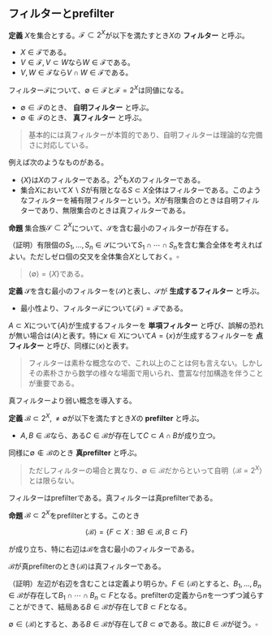 
## フィルターとprefilter

__定義__ $X$を集合とする。$\mathscr{F}\subset 2^{X}$が以下を満たすとき$X$の **フィルター** と呼ぶ。

- $X\in\mathscr{F}$である。
- $V\in\mathscr{F}, V\subset W$なら$W\in\mathscr{F}$である。
- $V, W\in\mathscr{F}$なら$V\cap W\in\mathscr{F}$である。

フィルター$\mathscr{F}$について、$\emptyset\in\mathscr{F}$と$\mathscr{F}=2^{X}$は同値になる。

- $\emptyset\in\mathscr{F}$のとき、 **自明フィルター** と呼ぶ。
- $\emptyset\notin\mathscr{F}$のとき、 **真フィルター** と呼ぶ。

> 基本的には真フィルターが本質的であり、自明フィルターは理論的な完備さに対応している。

例えば次のようなものがある。

- $\lbrace X \rbrace$は$X$のフィルターである。$2^{X}$も$X$のフィルターである。
- 集合$X$において$X\backslash S$が有限となる$S\subset X$全体はフィルターである。このようなフィルターを補有限フィルターという。$X$が有限集合のときは自明フィルターであり、無限集合のときは真フィルターである。

__命題__ 集合族$\mathscr{S}\subset 2^{X}$について、$\mathscr{S}$を含む最小のフィルターが存在する。

（証明）有限個の$S_{1}, \dotsc, S_{n}\in\mathscr{S}$について$S_{1}\cap\dotsm\cap S_{n}$を含む集合全体を考えればよい。ただしゼロ個の交叉を全体集合$X$としておく。$\square$

> $\langle \emptyset \rangle=\lbrace X \rbrace$である。

__定義__ $\mathscr{S}$を含む最小のフィルターを$\langle \mathscr{S} \rangle$と表し、$\mathscr{S}$が **生成するフィルター** と呼ぶ。

- 最小性より、フィルター$\mathscr{F}$について$\langle \mathscr{F} \rangle=\mathscr{F}$である。

$A\subset X$について$\lbrace A \rbrace$が生成するフィルターを **単項フィルター** と呼び、誤解の恐れが無い場合は$\langle A \rangle$と表す。特に$x\in X$について$A=\lbrace x \rbrace$が生成するフィルターを **点フィルター** と呼び、同様に$\langle x \rangle$と表す。

> フィルターは素朴な概念なので、これ以上のことは何も言えない。しかしその素朴さから数学の様々な場面で用いられ、豊富な付加構造を伴うことが重要である。

真フィルターより弱い概念を導入する。

__定義__ $\mathscr{B}\subset 2^{X}, \neq\emptyset$が以下を満たすとき$X$の **prefilter** と呼ぶ。

- $A, B\in\mathscr{B}$なら、ある$C\in\mathscr{B}$が存在して$C\subset A\cap B$が成り立つ。

同様に$\emptyset\notin\mathscr{B}$のとき **真prefilter** と呼ぶ。

> ただしフィルターの場合と異なり、$\emptyset\in\mathscr{B}$だからといって自明（$\mathscr{B}=2^{X}$）とは限らない。

フィルターはprefilterである。真フィルターは真prefilterである。

__命題__ $\mathscr{B}\subset 2^{X}$をprefilterとする。このとき

$$
\langle \mathscr{B} \rangle=\lbrace F\subset X : \exists B\in\mathscr{B}, B\subset F \rbrace
$$

が成り立ち、特に右辺は$\mathscr{B}$を含む最小のフィルターである。

$\mathscr{B}$が真prefilterのとき$\langle \mathscr{B} \rangle$は真フィルターである。

（証明）左辺が右辺を含むことは定義より明らか。$F\in\langle \mathscr{B} \rangle$とすると、$B_{1}, \dotsc, B_{n}\in\mathscr{B}$が存在して$B_{1}\cap\dotsm\cap B_{n}\subset F$となる。prefilterの定義から$n$を一つずつ減らすことができて、結局ある$B\in\mathscr{B}$が存在して$B\subset F$となる。

$\emptyset\in\langle \mathscr{B} \rangle$とすると、ある$B\in\mathscr{B}$が存在して$B\subset\emptyset$である。故に$B\in\mathscr{B}$が従う。$\square$
